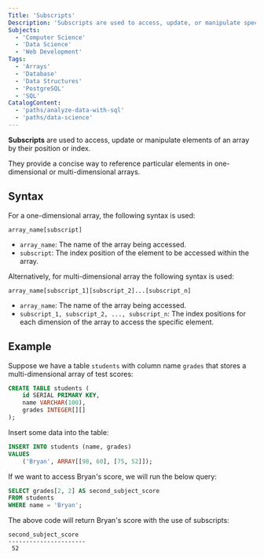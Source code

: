 ```yaml
---
Title: 'Subscripts'
Description: 'Subscripts are used to access, update, or manipulate specific elements of an array by their position or index.'
Subjects:
  - 'Computer Science'
  - 'Data Science'
  - 'Web Development'
Tags:
  - 'Arrays'
  - 'Database'
  - 'Data Structures'
  - 'PostgreSQL'
  - 'SQL'
CatalogContent:
  - 'paths/analyze-data-with-sql'
  - 'paths/data-science'
---
```


**Subscripts** are used to access, update or manipulate elements of an array by their position or index.

They provide a concise way to reference particular elements in one-dimensional or multi-dimensional arrays.

## Syntax

For a one-dimensional array, the following syntax is used:

```pseudo
array_name[subscript]
```
- `array_name`: The name of the array being accessed.
- `subscript`: The index position of the element to be accessed within the array.

Alternatively, for multi-dimensional array the following syntax is used:

```pseudo
array_name[subscript_1][subscript_2]...[subscript_n]
```
- `array_name`: The name of the array being accessed.
- `subscript_1, subscript_2, ..., subscript_n`: The index positions for each dimension of the array to access the specific element.

## Example

Suppose we have a table `students` with column name `grades` that stores a multi-dimensional array of test scores:

```sql
CREATE TABLE students (
    id SERIAL PRIMARY KEY,
    name VARCHAR(100),
    grades INTEGER[][]
);
```
Insert some data into the table:

```sql
INSERT INTO students (name, grades)
VALUES 
    ('Bryan', ARRAY[[98, 60], [75, 52]]);
```
If we want to access Bryan's score, we will run the below query:

```sql
SELECT grades[2, 2] AS second_subject_score
FROM students
WHERE name = 'Bryan';
```
The above code will return Bryan's score with the use of subscripts:

```shell
second_subject_score
----------------------
 52
```
